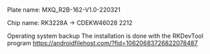 

Plate name: MXQ_R2B-162-V1.0-220321

Chip name: RK3228A -> CDEKW46028 2212

Operating system backup 
The installation is done with the RKDevTool program
https://androidfilehost.com/?fid=10620683726822078487
